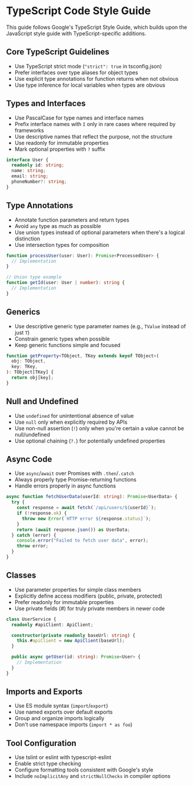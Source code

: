 <!-- file: .github/code-style-typescript.md -->
<!-- version: 1.0.0 -->
<!-- guid: 8d1e4f2a-6b9c-4e7f-2a8d-5e1f4a8d1e2a -->

# TypeScript Code Style Guide

This guide follows Google's TypeScript Style Guide, which builds upon the JavaScript style guide with TypeScript-specific additions.

## Core TypeScript Guidelines

- Use TypeScript strict mode (`"strict": true` in tsconfig.json)
- Prefer interfaces over type aliases for object types
- Use explicit type annotations for function returns when not obvious
- Use type inference for local variables when types are obvious

## Types and Interfaces

- Use PascalCase for type names and interface names
- Prefix interface names with `I` only in rare cases where required by frameworks
- Use descriptive names that reflect the purpose, not the structure
- Use readonly for immutable properties
- Mark optional properties with `?` suffix

```typescript
interface User {
  readonly id: string;
  name: string;
  email: string;
  phoneNumber?: string;
}
```

## Type Annotations

- Annotate function parameters and return types
- Avoid `any` type as much as possible
- Use union types instead of optional parameters when there's a logical distinction
- Use intersection types for composition

```typescript
function processUser(user: User): Promise<ProcessedUser> {
  // Implementation
}

// Union type example
function getId(user: User | number): string {
  // Implementation
}
```

## Generics

- Use descriptive generic type parameter names (e.g., `TValue` instead of just `T`)
- Constrain generic types when possible
- Keep generic functions simple and focused

```typescript
function getProperty<TObject, TKey extends keyof TObject>(
  obj: TObject,
  key: TKey,
): TObject[TKey] {
  return obj[key];
}
```

## Null and Undefined

- Use `undefined` for unintentional absence of value
- Use `null` only when explicitly required by APIs
- Use non-null assertion (`!`) only when you're certain a value cannot be null/undefined
- Use optional chaining (`?.`) for potentially undefined properties

## Async Code

- Use `async`/`await` over Promises with `.then`/`.catch`
- Always properly type Promise-returning functions
- Handle errors properly in async functions

```typescript
async function fetchUserData(userId: string): Promise<UserData> {
  try {
    const response = await fetch(`/api/users/${userId}`);
    if (!response.ok) {
      throw new Error(`HTTP error ${response.status}`);
    }
    return (await response.json()) as UserData;
  } catch (error) {
    console.error("Failed to fetch user data", error);
    throw error;
  }
}
```

## Classes

- Use parameter properties for simple class members
- Explicitly define access modifiers (public, private, protected)
- Prefer readonly for immutable properties
- Use private fields (#) for truly private members in newer code

```typescript
class UserService {
  readonly #apiClient: ApiClient;

  constructor(private readonly baseUrl: string) {
    this.#apiClient = new ApiClient(baseUrl);
  }

  public async getUser(id: string): Promise<User> {
    // Implementation
  }
}
```

## Imports and Exports

- Use ES module syntax (`import`/`export`)
- Use named exports over default exports
- Group and organize imports logically
- Don't use namespace imports (`import * as foo`)

## Tool Configuration

- Use tslint or eslint with typescript-eslint
- Enable strict type checking
- Configure formatting tools consistent with Google's style
- Include `noImplicitAny` and `strictNullChecks` in compiler options
